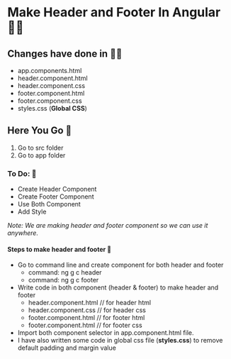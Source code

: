 #  Make Header and Footer In Angular 👋🏻 

## Changes have done  in ✍🏿
* app.components.html
* header.component.html
* header.component.css
* footer.component.html
* footer.component.css
* styles.css (**Global CSS**)
## Here You Go 🏃
  1. Go to src folder 
  2. Go to app folder
  
 ### To Do: 📝
* Create Header Component
* Create Footer Component
* Use Both Component
* Add Style

_Note:  We are making header and footer component so we can use it anywhere._

#### Steps to make header and footer 🤩
* Go to command line and create component for both header and footer 
   * command: ng g c header   
   * command: ng g c footer 
* Write code in both component (header & footer) to make header and footer
   * header.component.html  // for header html
   * header.component.css   // for header css
   * footer.component.html  // for footer html
   * footer.component.html  // for footer css
* Import both component selector in app.component.html file.   
* I have also written some code in global css file (**styles.css**) to remove default padding and margin value 

